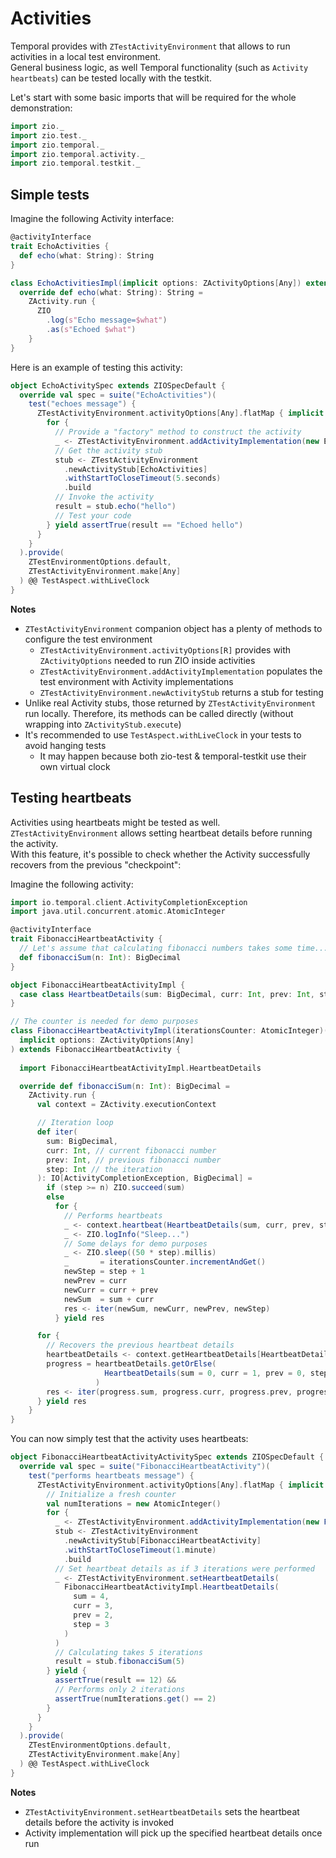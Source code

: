 # Activities
Temporal provides with `ZTestActivityEnvironment` that allows to run activities in a local test environment.  
General business logic, as well Temporal functionality (such as `Activity heartbeats`) can be tested locally with the testkit.  

Let's start with some basic imports that will be required for the whole demonstration:

```scala mdoc:silent
import zio._
import zio.test._
import zio.temporal._
import zio.temporal.activity._
import zio.temporal.testkit._
```

## Simple tests
Imagine the following Activity interface:

```scala mdoc:silent
@activityInterface
trait EchoActivities {
  def echo(what: String): String
}

class EchoActivitiesImpl(implicit options: ZActivityOptions[Any]) extends EchoActivities {
  override def echo(what: String): String =
    ZActivity.run {
      ZIO
        .log(s"Echo message=$what")
        .as(s"Echoed $what")
    }
}
```

Here is an example of testing this activity:

```scala mdoc:silent
object EchoActivitySpec extends ZIOSpecDefault {
  override val spec = suite("EchoActivities")(
    test("echoes message") {
      ZTestActivityEnvironment.activityOptions[Any].flatMap { implicit options =>
        for {
          // Provide a "factory" method to construct the activity
          _ <- ZTestActivityEnvironment.addActivityImplementation(new EchoActivitiesImpl)
          // Get the activity stub
          stub <- ZTestActivityEnvironment
            .newActivityStub[EchoActivities]
            .withStartToCloseTimeout(5.seconds)
            .build
          // Invoke the activity
          result = stub.echo("hello")
          // Test your code
        } yield assertTrue(result == "Echoed hello")
      }
    }
  ).provide(
    ZTestEnvironmentOptions.default,
    ZTestActivityEnvironment.make[Any]
  ) @@ TestAspect.withLiveClock
}
```

**Notes**
- `ZTestActivityEnvironment` companion object has a plenty of methods to configure the test environment
  - `ZTestActivityEnvironment.activityOptions[R]` provides with `ZActivityOptions` needed to run ZIO inside activities
  - `ZTestActivityEnvironment.addActivityImplementation` populates the test environment with Activity implementations
  - `ZTestActivityEnvironment.newActivityStub` returns a stub  for testing
- Unlike real Activity stubs, those returned by `ZTestActivityEnvironment` run locally. Therefore, its methods can be called directly (without wrapping into `ZActivityStub.execute`)
- It's recommended to use `TestAspect.withLiveClock` in your tests to avoid hanging tests
  - It may happen because both zio-test & temporal-testkit use their own virtual clock

## Testing heartbeats
Activities using heartbeats might be tested as well. `ZTestActivityEnvironment` allows setting heartbeat details before running the activity.  
With this feature, it's possible to check whether the Activity successfully recovers from the previous "checkpoint":

Imagine the following activity:

```scala mdoc:silent
import io.temporal.client.ActivityCompletionException
import java.util.concurrent.atomic.AtomicInteger

@activityInterface
trait FibonacciHeartbeatActivity {
  // Let's assume that calculating fibonacci numbers takes some time...
  def fibonacciSum(n: Int): BigDecimal
}

object FibonacciHeartbeatActivityImpl {
  case class HeartbeatDetails(sum: BigDecimal, curr: Int, prev: Int, step: Int)
}

// The counter is needed for demo purposes
class FibonacciHeartbeatActivityImpl(iterationsCounter: AtomicInteger)(
  implicit options: ZActivityOptions[Any]
) extends FibonacciHeartbeatActivity {
  
  import FibonacciHeartbeatActivityImpl.HeartbeatDetails

  override def fibonacciSum(n: Int): BigDecimal =
    ZActivity.run {
      val context = ZActivity.executionContext

      // Iteration loop
      def iter(
        sum: BigDecimal, 
        curr: Int, // current fibonacci number 
        prev: Int, // previous fibonacci number
        step: Int // the iteration
      ): IO[ActivityCompletionException, BigDecimal] =
        if (step >= n) ZIO.succeed(sum)
        else
          for {
            // Performs heartbeats
            _ <- context.heartbeat(HeartbeatDetails(sum, curr, prev, step))
            _ <- ZIO.logInfo("Sleep...")
            // Some delays for demo purposes
            _ <- ZIO.sleep((50 * step).millis)
            _       = iterationsCounter.incrementAndGet()
            newStep = step + 1
            newPrev = curr
            newCurr = curr + prev
            newSum  = sum + curr
            res <- iter(newSum, newCurr, newPrev, newStep)
          } yield res

      for {
        // Recovers the previous heartbeat details
        heartbeatDetails <- context.getHeartbeatDetails[HeartbeatDetails]
        progress = heartbeatDetails.getOrElse(
                     HeartbeatDetails(sum = 0, curr = 1, prev = 0, step = 0)
                   )
        res <- iter(progress.sum, progress.curr, progress.prev, progress.step)
      } yield res
    }
}
```

You can now simply test that the activity uses heartbeats:

```scala mdoc:silent
object FibonacciHeartbeatActivityActivitySpec extends ZIOSpecDefault {
  override val spec = suite("FibonacciHeartbeatActivity")(
    test("performs heartbeats message") {
      ZTestActivityEnvironment.activityOptions[Any].flatMap { implicit options =>
        // Initialize a fresh counter
        val numIterations = new AtomicInteger()
        for {
          _ <- ZTestActivityEnvironment.addActivityImplementation(new FibonacciHeartbeatActivityImpl(numIterations))
          stub <- ZTestActivityEnvironment
            .newActivityStub[FibonacciHeartbeatActivity]
            .withStartToCloseTimeout(1.minute)
            .build
          // Set heartbeat details as if 3 iterations were performed
          _ <- ZTestActivityEnvironment.setHeartbeatDetails(
            FibonacciHeartbeatActivityImpl.HeartbeatDetails(
              sum = 4,
              curr = 3,
              prev = 2,
              step = 3
            )
          )
          // Calculating takes 5 iterations
          result = stub.fibonacciSum(5)
        } yield {
          assertTrue(result == 12) &&
          // Performs only 2 iterations
          assertTrue(numIterations.get() == 2)
        }
      }
    }
  ).provide(
    ZTestEnvironmentOptions.default,
    ZTestActivityEnvironment.make[Any]
  ) @@ TestAspect.withLiveClock
}
```

**Notes**
- `ZTestActivityEnvironment.setHeartbeatDetails` sets the heartbeat details before the activity is invoked
- Activity implementation will pick up the specified heartbeat details once run
